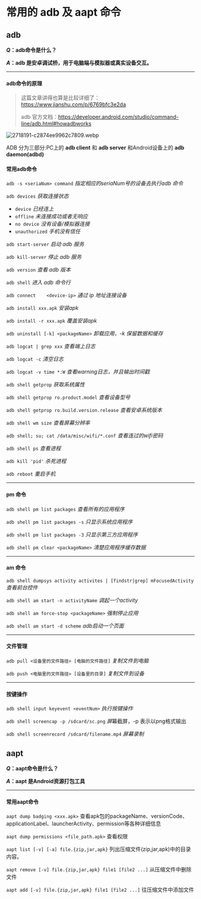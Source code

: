 # 常用的 adb 及 aapt 命令

## adb

***Q*：adb命令是什么？**

***A*：adb 是安卓调试桥，用于电脑端与模拟器或真实设备交互。**

------

#### adb命令的原理

> 这篇文章讲得也算是比较详细了：https://www.jianshu.com/p/6769bfc3e2da
>
> adb 官方文档：https://developer.android.com/studio/command-line/adb.html#howadbworks

![2718191-c2874ee9962c7809.webp](http://ww1.sinaimg.cn/mw690/00788Gqbgy1g6nb560jpuj30c20873yd.jpg)

ADB 分为三部分:PC上的 **adb client** 和 **adb server** 和Android设备上的 **adb daemon(adbd)**



#### 常用adb命令

`adb -s <seriaNum> command`   *指定相应的seriaNum号的设备去执行adb 命令*

`adb devices`	*获取连接状态*

- `device`  *已经连上*
- `offline`   *未连接成功或者无响应*
- `no device`  *没有设备/模拟器连接*
- `unauthorized`  *手机没有信任*

`adb start-server`	*启动 adb 服务*

`adb kill-server`	*停止 adb 服务*

`adb version`	*查看 adb 版本*

`adb shell`	*进入 adb 命令行*

`adb connect	<device-ip>`	*通过 ip 地址连接设备*

`adb install xxx.apk`	*安装apk*

`adb install -r xxx.apk`	*覆盖安装apk*

`adb uninstall [-k] <packageName>` *卸载应用，-k 保留数据和缓存*

`adb logcat | grep xxx`	*查看端上日志*

`adb logcat -c`	*清空日志*

`adb logcat -v time *:W`	*查看warning日志，并且输出时间戳*

`adb shell getprop`	*获取系统属性*

`adb shell getprop ro.product.model`	*查看设备型号* 

`adb shell getprop ro.build.version.release`	 *查看安卓系统版本*

`adb shell wm size`	*查看屏幕分辨率*

`adb shell; su; cat /data/misc/wifi/*.conf`	*查看连过的wifi密码*

`adb shell ps`	*查看进程*

`adb kill 'pid'`	*杀死进程*

`adb reboot`	*重启手机*

------

#### pm 命令

`adb shell pm list packages`	*查看所有的应用程序*

`adb shell pm list packages -s`	*只显示系统应用程序*

`adb shell pm list packages -3`	*只显示第三方应用程序*

`adb shell pm clear <packageName>`	*清楚应用程序缓存数据*

------

#### am 命令

`adb shell dumpsys activity activites | [findstr|grep] mFocusedActivity`	*查看前台控件*

`adb shell am start -n activityName`	*调起一个activity*

`adb shell am force-stop <packageName>`	*强制停止应用*

`adb shell am start -d scheme`	*adb启动一个页面*

------

#### 文件管理

`adb pull <设备里的文件路径> [电脑的文件路径]`	*复制文件到电脑*

`adb push <电脑里的文件路径> [设备里的目录]`	*复制文件到设备*

------

#### 按键操作

`adb shell input keyevent <eventNum>`	*执行按键操作*

`adb shell screencap -p /sdcard/sc.png`	*屏*幕截屏，-p 表示以png格式输出

`adb shell screenrecord	/sdcard/filename.mp4`	*屏幕录制*

## aapt

***Q*：aapt命令是什么？**

***A*：aapt 是Android资源打包工具**

------

#### 常用aapt命令

`aapt dump badging <xxx.apk>`   查看apk包的packageName、versionCode、applicationLabel、launcherActivity、permission等各种详细信息

`aapt dump permissions <file_path.apk>`  查看权限

`aapt list [-v] [-a] file.{zip,jar,apk}`  列出压缩文件(zip,jar,apk)中的目录内容。

`aapt remove [-v] file.{zip,jar,apk} file1 [file2 ...]`  从压缩文件中删除文件

`aapt add [-v] file.{zip,jar,apk} file1 [file2 ...]`  往压缩文件中添加文件

